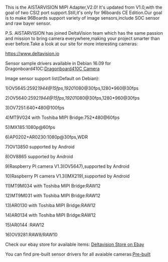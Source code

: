 This is the AISTARVISION MIPI Adapter,V2.0! It's updated from V1.0,with the goal of two CSI2 port support.Still,it's only for 96boards CE Edition.Our goal is to make 96Boards support variety of image sensors,include SOC sensor and raw bayer sensor.

P.S. AISTARVISION has joined DeltaVision team which has the same passion and mission to bring camera everywhere,making your project smarter than ever before.Take a look at our site for more interesting cameras:


https://www.deltavision.io


Sensor sample drivers available in Debian 16.09 for Dragonboard410C:[Dragonboard410C Camera](https://github.com/Kevin-WSCU/Debian-169.git)


Image sensor support list(Default on Debian):

1)OV5645:2592*1944@15fps,1920*1080@30fps,1280*960@30fps

2)OV5640:2592*1944@15fps,1920*1080@30fps,1280*960@30fps

3)OV7251:640*480@100fps

4)MT9V024 with Toshiba MIPI Bridge:752*480@60fps

5)IMX185:1080p@60fps

6)AP0202+AR0230:1080p@30fps,WDR

7)OV13850 supported by Android

8)OV8865 supported by Android

9)Raspberry PI camera V1.3(OV5647),supported by Android

10)Raspberry PI camera V1.3(IMX219),supported by Android

11)MT9M034 with Toshiba MIPI Bridge:RAW12

12)MT9M031 with Toshiba MIPI Bridge:RAW12

13)AR0130 with Toshiba MIPI Bridge:RAW12

14)AR0134 with Toshiba MIPI Bridge:RAW12

15)AR0144 :RAW12

16)OV9281:RAW8/RAW10

Check our ebay store for available items: [Deltavision Store on Ebay](https://www.ebay.com/sch/aiwills-8/m.html?item=252956476095&rt=nc&_trksid=p2047675.l2562)

You can find pre-built sensor drivers for all avaiable cameras:[Pre-built](Pre-built)




